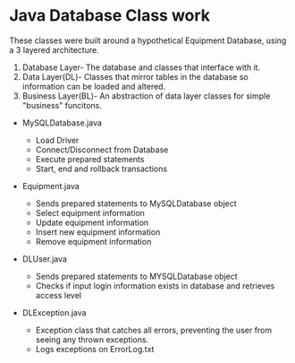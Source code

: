 # Java Database Class work

These classes were built around a hypothetical Equipment Database, using a 3 layered architecture. 
  1. Database Layer- The database and classes that interface with it.
  2. Data Layer(DL)- Classes that mirror tables in the database so information can be loaded and altered.  
  3. Business Layer(BL)- An abstraction of data layer classes for simple "business" funcitons. 

- MySQLDatabase.java
  - Load Driver
  - Connect/Disconnect from Database
  - Execute prepared statements
  - Start, end and rollback transactions

- Equipment.java
  - Sends prepared statements to MySQLDatabase object
  - Select equipment information 
  - Update equipment information
  - Insert new equipment information
  - Remove equipment information

- DLUser.java
  - Sends prepared statements to MYSQLDatabase object
  - Checks if input login information exists in database and retrieves access level

- DLException.java
  - Exception class that catches all errors, preventing the user from seeing any thrown exceptions.
  - Logs exceptions on ErrorLog.txt
  
